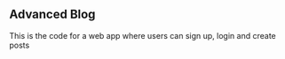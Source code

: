 Advanced Blog
---------------------------------------------------------------------------------------------------------
This is the code for a web app where users can sign up, login and create posts